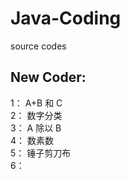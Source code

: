 # Java-Coding
source codes  
## New Coder:  
1： A+B 和 C  
2： 数字分类  
3： A 除以 B  
4： 数素数  
5： 锤子剪刀布  
6： 
